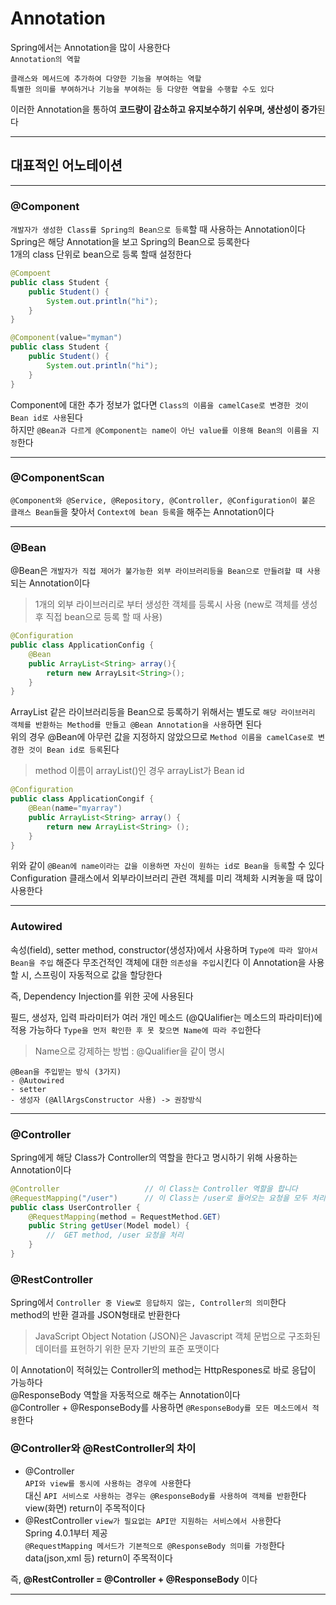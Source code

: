 # Annotation
Spring에서는 Annotation을 많이 사용한다   
`Annotation의 역할`
```
클래스와 메서드에 추가하여 다양한 기능을 부여하는 역할
특별한 의미를 부여하거나 기능을 부여하는 등 다양한 역할을 수행할 수도 있다
```
이러한 Annotation을 통하여 **코드량이 감소하고 유지보수하기 쉬우며, 생산성이 증가**된다

---
## 대표적인 어노테이션
---

### @Component
`개발자가 생성한 Class를 Spring의 Bean으로 등록`할 때 사용하는 Annotation이다 Spring은 해당 Annotation을 보고 Spring의 Bean으로 등록한다   
1개의 class 단위로 bean으로 등록 할때 설정한다
```java
@Compoent
public class Student {
    public Student() {
        System.out.println("hi");
    }
}

@Component(value="myman")
public class Student {
    public Student() {
        System.out.println("hi");
    }
}
```
Component에 대한 추가 정보가 없다면 `Class의 이름을 camelCase로 변경한 것이 Bean id로 사용`된다   
하지만 `@Bean과 다르게 @Component는 name이 아닌 value를 이용해 Bean의 이름을 지정`한다

---
### @ComponentScan
`@Component와 @Service, @Repository, @Controller, @Configuration이 붙은 클래스 Bean들`을 찾아서 `Context에 bean 등록`을 해주는 Annotation이다 

---
### @Bean
@Bean은 `개발자가 직접 제어가 불가능한 외부 라이브러리등을 Bean으로 만들려할 때 사용`되는 Annotation이다
> 1개의 외부 라이브러리로 부터 생성한 객체를 등록시 사용 (new로 객체를 생성 후 직접 bean으로 등록 할 때 사용)
```java
@Configuration
public class ApplicationConfig {
    @Bean
    public ArrayList<String> array(){
        return new ArrayLsit<String>();
    }
}
```
ArrayList 같은 라이브러리등을 Bean으로 등록하기 위해서는 별도로 `해당 라이브러리 객체를 반환하는 Method를 만들고 @Bean Annotation을 사용`하면 된다   
위의 경우 @Bean에 아무런 값을 지정하지 않았으므로 `Method 이름을 camelCase로 변경한 것이 Bean id로 등록`된다
> method 이름이 arrayList()인 경우 arrayList가 Bean id

```java
@Configuration
public class ApplicationCongif {
    @Bean(name="myarray")
    public ArrayList<String> array() {
        return new ArrayList<String> ();
    }
}
```
위와 같이 `@Bean에 name이라는 값을 이용하면 자신이 원하는 id로 Bean을 등록`할 수 있다   
Configuration 클래스에서 외부라이브러리 관련 객체를 미리 객체화 시켜놓을 때 많이 사용한다

---
### Autowired
속성(field), setter method, constructor(생성자)에서 사용하며 `Type에 따라 알아서 Bean을 주입` 해준다
무조건적인 객체에 대한 `의존성을 주입`시킨다
이 Annotation을 사용할 시, 스프링이 자동적으로 값을 할당한다

즉, Dependency Injection를 위한 곳에 사용된다

필드, 생성자, 입력 파라미터가 여러 개인 메소드 (@QUalifier는 메소드의 파라미터)에 적용 가능하다
`Type을 먼저 확인한 후 못 찾으면 Name에 따라 주입`한다
> Name으로 강제하는 방법 : @Qualifier을 같이 명시  

```
@Bean을 주입받는 방식 (3가지)
- @Autowired
- setter
- 생성자 (@AllArgsConstructor 사용) -> 권장방식
```
---
### @Controller
Spring에게 해당 Class가 Controller의 역할을 한다고 명시하기 위해 사용하는 Annotation이다
```java
@Controller                   // 이 Class는 Controller 역할을 합니다
@RequestMapping("/user")      // 이 Class는 /user로 들어오는 요청을 모두 처리합니다.
public class UserController {
    @RequestMapping(method = RequestMethod.GET)
    public String getUser(Model model) {
        //  GET method, /user 요청을 처리
    }
}
```

### @RestController
Spring에서 `Controller 중 View로 응답하지 않는, Controller의 의미`한다   
method의 반환 결과를 JSON형태로 반환한다
> JavaScript Object Notation (JSON)은 Javascript 객체 문법으로 구조화된 데이터를 표현하기 위한 문자 기반의 표준 포맷이다

이 Annotation이 적혀있는 Controller의 method는 HttpRespones로 바로 응답이 가능하다   
@ResponseBody 역할을 자동적으로 해주는 Annotation이다   
@Controller + @ResponseBody를 사용하면 `@ResponseBody를 모든 메소드에서 적용`한다

### @Controller와 @RestController의 차이
- @Controller   
`API와 view를 동시에 사용하는 경우에 사용`한다   
대신 `API 서비스로 사용하는 경우는 @ResponseBody를 사용하여 객체를 반환`한다   
view(화면) return이 주목적이다
- @RestController
`view가 필요없는 API만 지원하는 서비스에서 사용`한다   
Spring 4.0.1부터 제공   
`@RequestMapping 메서드가 기본적으로 @ResponseBody 의미를 가정`한다   
data(json,xml 등) return이 주목적이다

즉, **@RestController = @Controller + @ResponseBody** 이다

---

